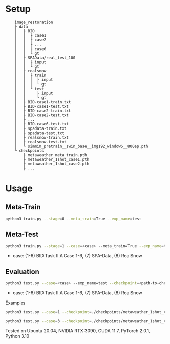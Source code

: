# Setup
```
    image_restoration
    ├ data
    │   ├ BID
    │   │  ├ case1
    │   │  ├ case2
    │   │  ├ ...
    │   │  ├ case6
    │   │  └ gt
    │   ├ SPAData/real_test_100
    │   │  ├ input
    │   │  └ gt
    │   ├ realsnow
    │   │  ├ train
    │   │  │  ├ input
    │   │  │  └ gt
    │   │  └ test
    │   │     ├ input
    │   │     └ gt
    │   ├ BID-case1-train.txt
    │   ├ BID-case1-test.txt
    │   ├ BID-case2-train.txt
    │   ├ BID-case2-test.txt
    │   ├ ...
    │   ├ BID-case6-test.txt
    │   ├ spadata-train.txt
    │   ├ spadata-test.txt
    │   ├ realsnow-train.txt
    │   ├ realsnow-test.txt
    │   └ simmim_pretrain__swin_base__img192_window6__800ep.pth
    └ checkpoints
        ├ metaweather_meta_train.pth
        ├ metaweather_1shot_case1.pth
        ├ metaweather_1shot_case2.pth
        ├ ...
```

# Usage
## Meta-Train
```bash
python3 train.py --stage=0 --meta_train=True --exp_name=test
```

## Meta-Test
```bash
python3 train.py --stage=1 --case=<case> --meta_train=True --exp_name=test --checkpoint=<path-to-checkpoint>
```
* case: (1-6) BID Task II.A Case 1-6, (7) SPA-Data, (8) RealSnow

## Evaluation
```bash
python3 test.py --case=<case> --exp_name=test --checkpoint=<path-to-checkpoint>
```
* case: (1-6) BID Task II.A Case 1-6, (7) SPA-Data, (8) RealSnow

Examples

```bash
python3 test.py --case=1 --checkpoint=./checkpoints/metaweather_1shot_case1.pth
```

```bash
python3 test.py --case=3 --checkpoint=./checkpoints/metaweather_1shot_case3.pth
```

Tested on Ubuntu 20.04, NVIDIA RTX 3090, CUDA 11.7, PyTorch 2.0.1, Python 3.10
